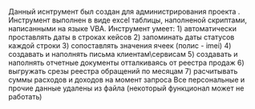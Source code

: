 Данный иснтрумент был создан для администрирования проекта .
Инструмент выполнен в виде excel таблицы, наполненой скриптами, написанными на языке VBA.
Инструмент умеет:
	1) автоматически проставлять даты в строках кейсов
	2) запоминать даты статусов каждой строки
	3) сопоставлять значения ячеек (полис - imei)
	4) создавать и наполнять письма клиентам\сервисам
	5) создавать и наполнять отчетные документы отталкиваясь от реестра продаж
	6) выгружать срезы реестра обращений по месяцам
	7) расчитывать суммы расходов и доходов на момент запроса
Все персональные и прочие данные удалены из файла (некоторый функционал может не работать)
	